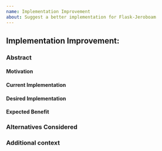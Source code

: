 ```yaml
---
name: Implementation Improvement
about: Suggest a better implementation for Flask-Jeroboam
---
```


## Implementation Improvement: <NAME>

### Abstract

<!--
Replace this comment with a A brief summary of the improvement.
Exemple: Response Model as Lists of primitives or BaseModels
-->

#### Motivation

<!--
Replace this comment with why this improvement is important, and how it will benefit the project.
Identify the problem it solves or the opportunity it generates.
Exemple: When users want to return a list of objects without any metadata like the total_count, it's the most
straightforward approach to defining a response_model and make the economy of defining a wrapping response_model.
-->

#### Current Implementation

<!--

-->

#### Desired Implementation

<!--

-->

#### Expected Benefit

<!--

-->

### Alternatives Considered

<!--
Replace this comment with a clear and concise description of any alternative solutions or features that were considered.
Explain why the proposed solution is the best approach.
-->

### Additional context

<!--
Replace this comment with any other relevant information, that may be helpful in understanding the feature request.
-->
